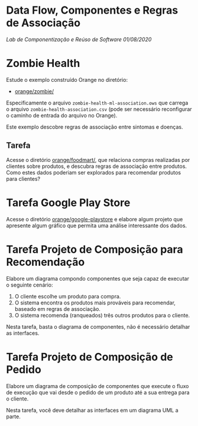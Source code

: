 # Data Flow, Componentes e Regras de Associação
*Lab de Componentização e Reúso de Software 01/08/2020*

# Zombie Health

Estude o exemplo construído Orange no diretório:
* [orange/zombie/](orange/zombie/)

Especificamente o arquivo `zombie-health-ml-association.ows` que carrega o arquivo `zombie-health-association.csv` (pode ser necessário reconfigurar o caminho de entrada do arquivo no Orange).

Este exemplo descobre regras de associação entre sintomas e doenças.

## Tarefa

Acesse o diretório [orange/foodmart/](orange/foodmart/), que relaciona compras realizadas por clientes sobre produtos, e descubra regras de associação entre produtos. Como estes dados poderiam ser explorados para recomendar produtos para clientes?

# Tarefa Google Play Store

Acesse o diretório [orange/google-playstore](orange/google-playstore) e elabore algum projeto que apresente algum gráfico que permita uma análise interessante dos dados.

# Tarefa Projeto de Composição para Recomendação

Elabore um diagrama compondo componentes que seja capaz de executar o seguinte cenário:
1. O cliente escolhe um produto para compra.
2. O sistema encontra os produtos mais prováveis para recomendar, baseado em regras de associação.
3. O sistema recomenda (ranqueados) três outros produtos para o cliente.

Nesta tarefa, basta o diagrama de componentes, não é necessário detalhar as interfaces.

# Tarefa Projeto de Composição de Pedido

Elabore um diagrama de composição de componentes que execute o fluxo de execução que vai desde o pedido de um produto até a sua entrega para o cliente.

Nesta tarefa, você deve detalhar as interfaces em um diagrama UML a parte.
